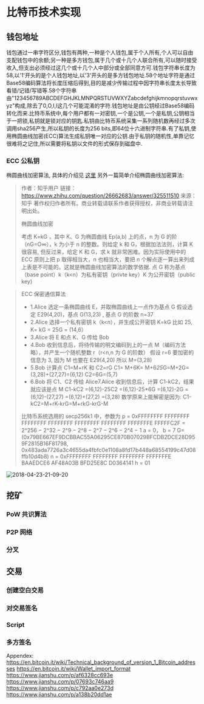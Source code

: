 # 比特币技术实现

## 钱包地址

钱包通过一串字符区分,钱包有两种,一种是个人钱包,属于个人所有,个人可以自由支配钱包中的余额;另一种是多方钱包,属于几个或十几个人联合所有,可以随时接受收入,但支出必须经过这几个或十几个人中部分或全部同意方可.钱包字符串长度为58,以'1'开头的是个人钱包地址,以'3'开头的是多方钱包地址.58个地址字符是通过Base58编码算法将长度压缩后得到,目的是减少传输过程中因字符串长度太长导致看错/记错/写错等.58个字符串由"123456789ABCDEFGHJKLMNPQRSTUVWXYZabcdefghijkmnopqrstuvwxyz"构成,除去了0,O,I,l这几个可能混淆的字符.钱包地址是由公钥经过Base58编码转化而来.比特币系统中,每个用户都有一对密钥,一个是公钥,一个是私钥,公钥相当于一把锁,私钥就是锁对应的钥匙.私钥由比特币系统采集一系列随机数再经过多次调用sha256产生,所以私钥的长度为256 bits,即64位十六进制字符串.有了私钥,使用椭圆曲线加密(ECC)算法生成私钥唯一对应的公钥.由于私钥的随机性,单靠记忆很难将之记住,所以需要将私钥以文件的形式保存到磁盘中.

### ECC 公私钥

椭圆曲线加密算法, 具体的介绍见 [这里](http://pangjiuzala.github.io/2016/03/03/Bitcoin%E5%8A%A0%E5%AF%86%E6%8A%80%E6%9C%AF%E4%B9%8B%E6%A4%AD%E5%9C%86%E6%9B%B2%E7%BA%BF%E5%AF%86%E7%A0%81%E5%AD%A6/)
另外一篇简单介绍椭圆曲线加密算法:
>
> 作者：知乎用户
  > 链接：https://www.zhihu.com/question/26662683/answer/325511510
> 来源：知乎
> 著作权归作者所有。商业转载请联系作者获得授权，非商业转载请注明出处。
>
> 椭圆曲线加密
>
>
> 考虑 K=kG ，其中 K、G 为椭圆曲线 Ep(a,b) 上的点，n 为 G 的阶（nG=O∞），k 为小于 n 的整数。则给定 k 和 G，根据加法法则，计算 K 很容易, 但反过来，给定 K 和 G，求 k 就非常困难。因为实际使用中的 ECC 原则上把 p 取得相当大，n 也相当大，要把 n 个解点逐一算出来列成上表是不可能的。这就是椭圆曲线加密算法的数学依据. 点 G 称为基点（base point）k（k<n）为私有密钥（privte key）K 为公开密钥（public key)

>
> ECC 保密通信算法
>
> * 1.Alice 选定一条椭圆曲线 E，并取椭圆曲线上一点作为基点 G  假设选定 E29(4,20)，基点 G(13,23) , 基点 G 的阶数 n=37
> * 2.Alice 选择一个私有密钥 k（k<n），并生成公开密钥 K=kG   比如 25, K= kG = 25G = (14,6）
> * 3.Alice 将 E 和点 K、G 传给 Bob
> * 4.Bob 收到信息后，将待传输的明文编码到上的一点 M（编码方法略），并产生一个随机整数 r（r<n,n 为 G 的阶数）   假设 r=6  要加密的信息为 3, 因为 M 也要在 E29(4,20) 所以 M=(3,28)
> * 5.Bob 计算点 C1=M+rK 和 C2=rG  C1= M+6K= M+6*25*G=M+2G=(3,28)+(27,27)=(6,12)  C2=6G=(5,7)
> * 6.Bob 将 C1、C2 传给 Alice7.Alice 收到信息后，计算 C1-kC2，结果就应该是点 M  C1-kC2 =(6,12)-25C2 =(6,12)-25*6G =(6,12)-2G =(6,12)-(27,27) =(6,12)+(27,2) =(3,28) 数学原来上能解密是因为: C1-kC2=M+rK-krG=M+rkG-krG-M
>
> 比特币系统选用的 secp256k1 中，参数为
> p = 0xFFFFFFFF FFFFFFFF FFFFFFFF FFFFFFFF FFFFFFFF FFFFFFFF FFFFFFFE FFFFFC2F = 2^256 − 2^32 − 2^9 − 2^8 − 2^7 − 2^6 − 2^4 − 1
> a = 0，
> b = 7
> G=(0x79BE667EF9DCBBAC55A06295CE870B07029BFCDB2DCE28D959F2815B16F81798, 0x483ada7726a3c4655da4fbfc0e1108a8fd17b448a68554199c47d08ffb10d4b8)
> n = 0xFFFFFFFF FFFFFFFF FFFFFFFF FFFFFFFE BAAEDCE6 AF48A03B BFD25E8C D0364141
> h = 01

![2018-04-23-21-09-20](2018-04-23-21-09-20.png)

## 挖矿

### PoW 共识算法

### P2P 网络

### 分叉

## 交易

### 创建空白交易

### 对交易签名

### Script

### 多方签名

Appendex:
https://en.bitcoin.it/wiki/Technical_background_of_version_1_Bitcoin_addresses
https://en.bitcoin.it/wiki/Wallet_import_format
https://www.jianshu.com/p/af6328cc693e
https://www.jianshu.com/p/07693c746aa9
https://www.jianshu.com/p/c792aa0e273d
https://www.jianshu.com/p/a138b20dd1ae